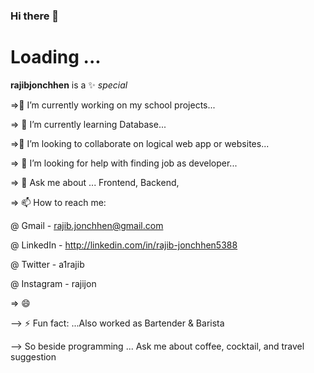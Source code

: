 ### Hi there 👋

<h1 style={{color:'red'}}>Loading ...</h1>

**rajibjonchhen** is a ✨ _special_ 

=>🔭 I’m currently working on my school projects... 

=> 🌱 I’m currently learning Database...
 
=>👯 I’m looking to collaborate on logical web app or websites...

=> 🤔 I’m looking for help with finding job as developer...

=> 💬 Ask me about ... Frontend, Backend,

=> 📫 How to reach me: 

@ Gmail     -   rajib.jonchhen@gmail.com

@ LinkedIn  -   http://linkedin.com/in/rajib-jonchhen5388

@ Twitter   -   a1rajib

@ Instagram -   rajijon

=> 😄 

--> ⚡ Fun fact: ...Also worked as Bartender & Barista

--> So beside programming ... Ask me about              coffee, cocktail, 
    and travel suggestion
